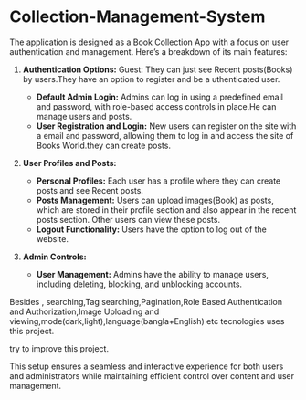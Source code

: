 # Collection-Management-System
The application is designed as a Book Collection App with a focus on user authentication and management. Here’s a breakdown of its main features:

1. **Authentication Options:**
       Guest: They can just see Recent posts(Books) by users.They have an option to register and be a uthenticated user.
   - **Default Admin Login:** Admins can log in using a predefined email and password, with role-based access controls in place.He can manage users and posts.
   - **User Registration and Login:** New users can register on the site with a email and password, allowing them to log in and access the site of Books World.they can create posts.

2. **User Profiles and Posts:**
   - **Personal Profiles:** Each user has a profile where they can create posts and see Recent posts. 
   - **Posts Management:** Users can upload images(Book) as posts, which are stored in their profile section and also appear in the recent posts section. Other users can view these posts.
   - **Logout Functionality:** Users have the option to log out of the website.

3. **Admin Controls:**
   - **User Management:** Admins have the ability to manage users, including deleting, blocking, and unblocking accounts.

Besides , searching,Tag searching,Pagination,Role Based Authentication and Authorization,Image Uploading and viewing,mode(dark,light),language(bangla+English) etc tecnologies uses this project.

try to improve this project.

This setup ensures a seamless and interactive experience for both users and administrators while maintaining efficient control over content and user management.
